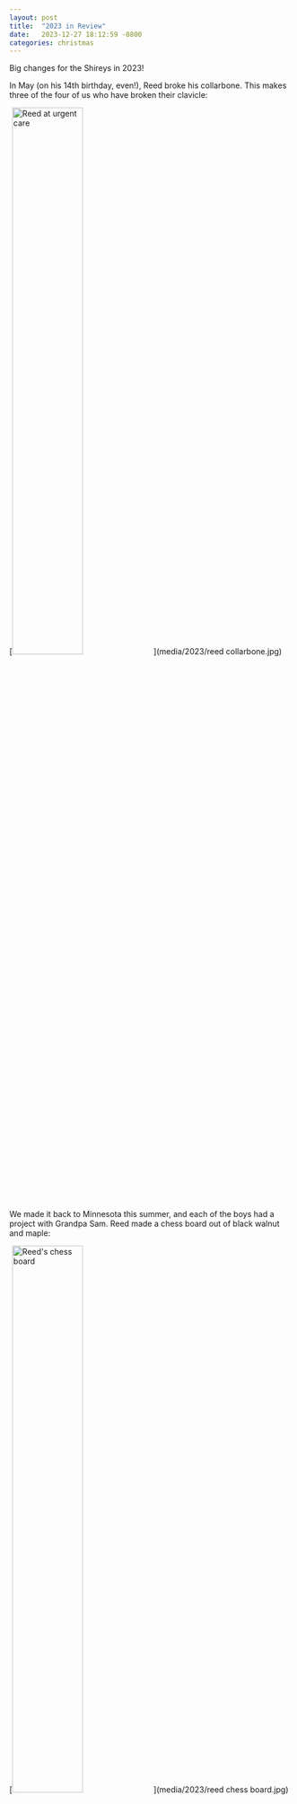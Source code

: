 ```yaml
---
layout: post
title:  "2023 in Review"
date:   2023-12-27 18:12:59 -0800
categories: christmas
---
```


Big changes for the Shireys in 2023!

In May (on his 14th birthday, even!), Reed broke his collarbone. This makes three of the four of us who have broken their clavicle:

[<img alt="Reed at urgent care" src="media/2023/reed collarbone.jpg" width="50%" />](media/2023/reed collarbone.jpg)

We made it back to Minnesota this summer, and each of the boys had a project with Grandpa Sam. Reed made a chess board out of black walnut and maple:

[<img alt="Reed's chess board" src="media/2023/reed chess board.jpg" width="50%" />](media/2023/reed chess board.jpg)

Jake made a black walnut table that is now sitting in his bedroom:

[<img alt="Jake's table" src="media/2023/jake table.jpg" width="50%" />](media/2023/jake table.jpg)

In June, Reed graduated from McKnight Middle School:

[<img alt="Reed's middle school graduation" src="media/2023/reeds middle school graduation.jpg" width="50%" />](media/2023/reeds middle school graduation.jpg)

Jake is a sophomore at Renton High School, and Reed is now a freshman:

[<img alt="jake and reed high school" src="media/2023/jake and reed high school.jpg" width="50%" />](media/2023/jake and reed high school.jpg)

Thare are both in _a capella_ together and are doing wonderfully. They went to homecoming with some friends, old and new:

[<img alt="Jake and Reed homecoming" src="media/2023/j and r homecoming 1.jpg" width="50%" />](media/2023/j and r homecoming 1.jpg)

[<img alt="Jake and Reed homecoming" src="media/2023/j and r homecoming 2.jpg" width="50%" />](media/2023/j and r homecoming 2.jpg)

Reed has joined the Renton High School boys' swim team:

[<img alt="Reed on the pool deck" src="media/2023/reed swim meet.jpg" width="50%" />](media/2023/reed swim meet.jpg)

Andrea completed her Master's Degree from Northwest University! She is now a Washington State Licensed Mental Health Counselor Associate and has been working at [Salvéo Counseling](https://www.salveocounseling.com/) in Redmond since August:

[<img alt="Andrea's commencement" src="media/2023/andrea commencement.jpg" width="50%" />](media/2023/andrea commencement.jpg)

After more than a decade, we finally made it to Vancouver this fall:

[<img alt="Vancouver" src="media/2023/family vancouver.jpg" width="50%" />](media/2023/family vancouver.jpg)

[<img alt="Vancouver" src="media/2023/a and a vancouver.jpg" width="50%" />](media/2023/a and a vancouver.jpg)

Jake started fencing at [Washington Fencing Academy](https://www.washingtonfencing.com/) in Issaquah. He _loves_ it, and he's always asking the instructors probing questions that help him improve:

[<img alt="Jake fencing" src="media/2023/jake fencing.jpg" width="50%" />](media/2023/jake fencing.jpg)

Our nephew Toby came to visit us this summer, and the family went to Mount Rainier (and almost made it to [Panorama Point](https://www.alltrails.com/trail/us/washington/panorama-point-via-skyline-trail)):

[<img alt="Adam and Reed Mount Rainier" src="media/2023/adam and reed mount rainier.jpg" width="50%" />](media/2023/adam and reed mount rainier.jpg)

Among other hikes, Adam did [Old Snowy Mountain](https://www.alltrails.com/trail/us/washington/old-snowy-mountain-via-snowgrass-trail) with a friend, catching a [glimpse of Mount Baker, Mount Adams, and Mount Rainier](https://www.youtube.com/watch?v=zXMyHJiYMrA) from the summit. Joe put together [a great video](https://www.youtube.com/watch?v=CAW-vEAx9oc) of the experience:

[<img alt="Old Snowy Mountain" src="media/2023/adam old snowy mountain.jpg" width="50%" />](media/2023/adam old snowy mountain.jpg)

He also hiked Mount Si to spread the ashes of our friend and neighbor, Tony:

[<img alt="Mount Si" src="media/2023/mount si.jpg" width="50%" />](media/2023/mount si.jpg)

We spent a lot of time this year as a family watching [NHK Grand Sumo](https://www3.nhk.or.jp/nhkworld/en/tv/sumo/). Jake is a huge [Wakatakakage](https://en.wikipedia.org/wiki/Wakatakakage_Atsushi) fan!

[<img alt="Jake Wakatakakage" src="media/2023/jake wakatakakage.jpg" width="50%" />](media/2023/jake wakatakakage.jpg)

We started checking out the various [Northwest Trolls](https://www.nwtrolls.org/):

[<img alt="Trolls" src="media/2023/family nw troll.jpg" width="50%" />](media/2023/family nw troll.jpg)

Our trivia team, [_I'm just here so I don't get fined_](https://www.mediaite.com/sports/im-just-here-so-i-dont-get-fined-marshawn-lynch-reveals-the-backstory-behind-one-of-the-most-infamous-pressers-in-sports-history/), has brought us great joy, and we took first place in this fall's league:

[<img alt="Trivia team" src="media/2023/trivia.jpg" width="50%" />](media/2023/trivia.jpg)

And we made sure to go see Weezer at the White River Ampitheatre =W=

[<img alt="Weezer!" src="media/2023/a and a weezer.jpg" width="50%" />](media/2023/a and a weezer.jpg)

Shasta is slowing down a bit - she's a more than ten years old now - so not many hikes this year. But she still has some pep in her every time the boys get home from school:

[<img alt="Shasta" src="media/2023/shasta.jpg" width="50%" />](media/2023/shasta.jpg)

Since mid October, we've been doing some [deliberate cold exposure](https://www.hubermanlab.com/newsletter/the-science-and-use-of-cold-exposure-for-health-and-performance), hopping into Puget Sound at Alki every Saturday morning:

[<img alt="Deliberate cold exposure collage" src="media/2023/dce.png" width="50%" />](media/2023/dce.png)
